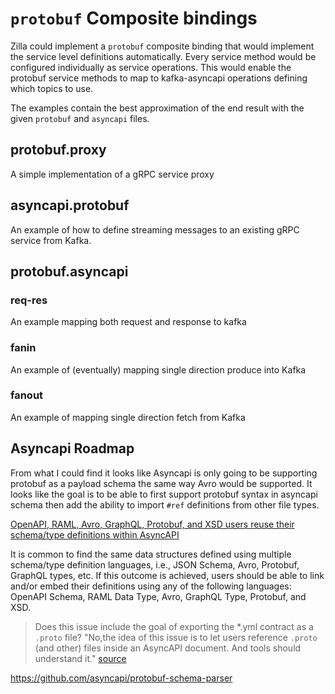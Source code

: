 # `protobuf` Composite bindings

Zilla could implement a `protobuf` composite binding that would implement the service level definitions automatically. Every service method would be configured individually as service operations. This would enable the protobuf service methods to map to kafka-asyncapi operations defining which topics to use.

The examples contain the best approximation of the end result with the given `protobuf` and `asyncapi` files.

## protobuf.proxy

A simple implementation of a gRPC service proxy

## asyncapi.protobuf

An example of how to define streaming messages to an existing gRPC service from Kafka.

## protobuf.asyncapi

### req-res

An example mapping both request and response to kafka

### fanin

An example of (eventually) mapping single direction produce into Kafka

### fanout

An example of mapping single direction fetch from Kafka

## Asyncapi Roadmap

From what I could find it looks like Asyncapi is only going to be supporting protobuf as a payload schema the same way Avro would be supported. It looks like the goal is to be able to first support protobuf syntax in asyncapi schema then add the ability to import `#ref` definitions from other file types.

[OpenAPI, RAML, Avro, GraphQL, Protobuf, and XSD users reuse their schema/type definitions within AsyncAPI](https://github.com/asyncapi/shape-up-process/issues/56)

It is common to find the same data structures defined using multiple schema/type definition languages, i.e., JSON Schema, Avro, Protobuf, GraphQL types, etc. If this outcome is achieved, users should be able to link and/or embed their definitions using any of the following languages: OpenAPI Schema, RAML Data Type, Avro, GraphQL Type, Protobuf, and XSD.

> Does this issue include the goal of exporting the *.yml contract as a `.proto` file?
"No,the idea of this issue is to let users reference `.proto` (and other) files inside an AsyncAPI document. And tools should understand it." [source](https://github.com/asyncapi/shape-up-process/issues/56#issuecomment-1187598773)

<https://github.com/asyncapi/protobuf-schema-parser>
